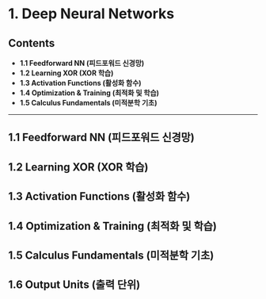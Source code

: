 # 1. Deep Neural Networks

## Contents

- **1.1 Feedforward NN (피드포워드 신경망)**
- **1.2 Learning XOR (XOR 학습)**
- **1.3 Activation Functions (활성화 함수)**
- **1.4 Optimization & Training (최적화 및 학습)**
- **1.5 Calculus Fundamentals (미적분학 기초)**

---
## 1.1 Feedforward NN (피드포워드 신경망)


## 1.2 Learning XOR (XOR 학습)


## 1.3 Activation Functions (활성화 함수)


## 1.4 Optimization & Training (최적화 및 학습)


## 1.5 Calculus Fundamentals (미적분학 기초)


## 1.6 Output Units (출력 단위)